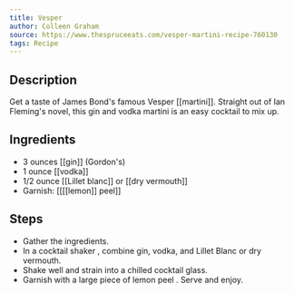 ```yaml
---
title: Vesper
author: Colleen Graham
source: https://www.thespruceeats.com/vesper-martini-recipe-760130
tags: Recipe
---
```


## Description
Get a taste of James Bond's famous Vesper [[martini]]. Straight out of Ian Fleming's novel, this gin and vodka martini is an easy cocktail to mix up.
## Ingredients
- 3 ounces [[gin]] (Gordon's)
- 1 ounce [[vodka]] 
- 1/2 ounce [[Lillet blanc]] or [[dry vermouth]] 
- Garnish: [[[[lemon]] peel]]
## Steps
- Gather the ingredients.
- In a cocktail shaker , combine gin, vodka, and Lillet Blanc or dry vermouth.
- Shake well and strain into a chilled cocktail glass.
- Garnish with a large piece of lemon peel . Serve and enjoy.